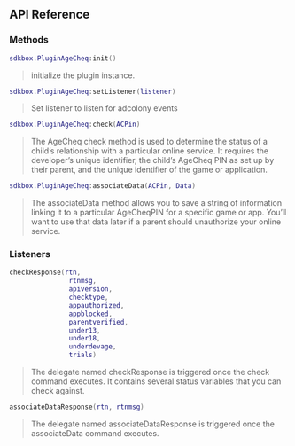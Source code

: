 ## API Reference

### Methods
```lua
sdkbox.PluginAgeCheq:init()
```
>  initialize the plugin instance.

```lua
sdkbox.PluginAgeCheq:setListener(listener)
```
> Set listener to listen for adcolony events

```lua
sdkbox.PluginAgeCheq:check(ACPin)
```
>  The AgeCheq check method is used to determine the status of a child’s relationship with a particular
 online service. It requires the developer’s unique identifier, the child’s AgeCheq PIN as set up by
 their parent, and the unique identifier of the game or application.

```lua
sdkbox.PluginAgeCheq:associateData(ACPin, Data)
```
>  The associateData method allows you to save a string of information linking it to a particular
 AgeCheqPIN for a specific game or app. You’ll want to use that data later if a parent should
 unauthorize your online service.


### Listeners
```lua
checkResponse(rtn,
               rtnmsg,
               apiversion,
               checktype,
               appauthorized,
               appblocked,
               parentverified,
               under13,
               under18,
               underdevage,
               trials)
```
>  The delegate named checkResponse is triggered once the check command executes. It contains several
 status variables that you can check against.

```lua
associateDataResponse(rtn, rtnmsg)
```
>  The delegate named associateDataResponse is triggered once the associateData command executes.


